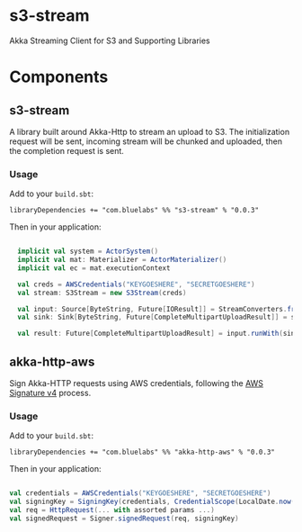 # s3-stream
Akka Streaming Client for S3 and Supporting Libraries

# Components

## s3-stream

A library built around Akka-Http to stream an upload to S3. The initialization request will be sent, incoming stream will be chunked and uploaded, then the completion request is sent.

### Usage

Add to your `build.sbt`:

```
libraryDependencies += "com.bluelabs" %% "s3-stream" % "0.0.3"
```

Then in your application:

```scala

  implicit val system = ActorSystem()
  implicit val mat: Materializer = ActorMaterializer()
  implicit val ec = mat.executionContext

  val creds = AWSCredentials("KEYGOESHERE", "SECRETGOESHERE")
  val stream: S3Stream = new S3Stream(creds)

  val input: Source[ByteString, Future[IOResult]] = StreamConverters.fromInputStream(...whatever) // Or something else to generate a stream of ByteStrings
  val sink: Sink[ByteString, Future[CompleteMultipartUploadResult]] = stream.multipartUpload(S3Location("bucketGoesHere", "keygoeshere"))

  val result: Future[CompleteMultipartUploadResult] = input.runWith(sink)

```

## akka-http-aws

Sign Akka-HTTP requests using AWS credentials, following the
[AWS Signature v4](http://docs.aws.amazon.com/AmazonS3/latest/API/sig-v4-authenticating-requests.html) process.

### Usage

Add to your `build.sbt`:

```
libraryDependencies += "com.bluelabs" %% "akka-http-aws" % "0.0.3"
```

Then in your application:

```scala

val credentials = AWSCredentials("KEYGOESHERE", "SECRETGOESHERE")
val signingKey = SigningKey(credentials, CredentialScope(LocalDate.now(), region, "s3"))
val req = HttpRequest(... with assorted params ...)
val signedRequest = Signer.signedRequest(req, signingKey)

```
